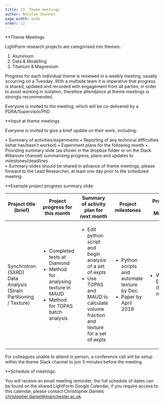 ```yaml
---
title: 13. Theme meetings
author: Natalie Shannon
page_width: wide
order: 13
---
```


**Theme Meetings 

LightForm research projects are categorised into themes:

1.	Aluminium 
2.	Data & Modelling 
3.	Titanium & Magnesium 

Progress for each individual theme is reviewed in a weekly meeting, usually occurring on a Tuesday.
With a multisite team it is imperative that progress is shared, updated and recorded with engagement from all parties, in order to avoid working in isolation, therefore attendance at theme meetings is strongly recommended. 

Everyone is invited to the meeting, which will be co-delivered by a PDRA/Supervisor/PhD

**Input at theme meetings

Everyone is invited to give a brief update on their work, including:

•	Summary of activities/experiments 
•	Reporting of any technical difficulties (what has/hasn't worked) 
•	Experiment plans for the following month
•	Providing summary slide (as shown in the dropbox folder or on the Slack #titanium channel) summarising progress, plans and updates to milestones/deadlines  
•	Summary slides should be shared in advance of theme meetings, please forward to the Lead Researcher, at least one day prior to the scheduled meeting

**Example project progress summary slide: 


<table class="smaller">
  <thead>
    <tr>
      <th>Project title (brief)</th>
      <th>Project progress for this month</th>
      <th>Summary of activity plan for next month</th>
      <th>Project milestones</th>
      <th>Project Risks (and Mitigations)</th>
    </tr>
  </thead>
  <tbody>
    <tr>
      <td>Synchrotron (SXRD) Data Analysis (Strain Partitioning / Texture)</td>
      <td>
        <ul>
          <li>Completed tests at Diamond</li>
          <li>Method for analysing texture in MAUD</li>
          <li>Method for TOPAS batch analysis</li>
        </ul>
      </td>
      <td>
        <ul>
          <li>Edit python script and begin analysis of a set of expts</li>
          <li>Use TOPAS and MAUD to calculate volume fraction and texture for a set of expts</li>
        </ul>
      </td>
      <td>
        <ul>
          <li>Python scripts and automate texture by Dec.</li>
          <li>Paper by April 2019</li>
        </ul>
      </td>
      <td>
        <ul>
          <li>Writing up EngD papers (time management)</li>
        </ul>
      </td>
    </tr>
  </tbody>
</table>


For colleagues unable to attend in person, a conference call will be setup within the theme Slack channel to join 5 minutes before the meeting.

**Schedule of meetings:

You will receive an email meeting reminder; the full schedule of dates can be found on the shared LightForm Google Calendar, if you require access to this calendar, please contact Christopher Daniels christopher.daniel@manchester.ac.uk








